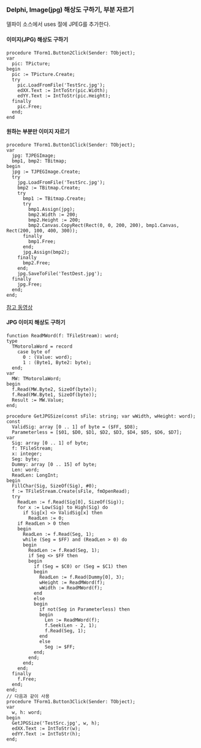 ### Delphi, Image(jpg) 해상도 구하기, 부분 자르기

델파이 소스에서 uses 절에 JPEG를 추가한다.

#### 이미지(JPG) 해상도 구하기
```
procedure TForm1.Button2Click(Sender: TObject);
var
  pic: TPicture;
begin
  pic := TPicture.Create;
  try
    pic.LoadFromFile('TestSrc.jpg');
    edXX.Text := IntToStr(pic.Width);
    edYY.Text := IntToStr(pic.Height);
  finally
    pic.Free;
  end;
end
```

#### 원하는 부분만 이미지 자르기
```
procedure TForm1.Button1Click(Sender: TObject);
var
  jpg: TJPEGImage;
  bmp1, bmp2: TBitmap;
begin
  jpg := TJPEGImage.Create;
  try
    jpg.LoadFromFile('TestSrc.jpg');
    bmp2 := TBitmap.Create;
    try
      bmp1 := TBitmap.Create;
      try
        bmp1.Assign(jpg);
        bmp2.Width := 200;
        bmp2.Height := 200;
        bmp2.Canvas.CopyRect(Rect(0, 0, 200, 200), bmp1.Canvas, Rect(200, 100, 400, 300));
      finally
        bmp1.Free;
      end;
      jpg.Assign(bmp2);
    finally
      bmp2.Free;
    end;
    jpg.SaveToFile('TestDest.jpg');
  finally
    jpg.Free;
  end;
end;
```
[참고 동영상](https://t.umblr.com/redirect?z=https%3A%2F%2Fwww.youtube.com%2Fwatch%3Fv%3D8Od6f7MkzkA&t=ZTM5YzFiMDI3NzZmYzk3NzBhYjFmZDFmNWYzODBjZDc0MjNkYWQwNyx3ZGplVHNNbQ%3D%3D&b=t%3AazS33qDqhliDzp1P0RQcxg&p=http%3A%2F%2Fkoreaotn.tumblr.com%2Fpost%2F156711052754%2Fdelphi-imagejpg-%ED%95%B4%EC%83%81%EB%8F%84-%EA%B5%AC%ED%95%98%EA%B8%B0-%EB%B6%80%EB%B6%84-%EC%9E%90%EB%A5%B4%EA%B8%B0&m=0)

#### JPG 이미지 해상도 구하기
```
function ReadMWord(f: TFileStream): word;
type
  TMotorolaWord = record
    case byte of
      0 : (Value: word);
      1 : (Byte1, Byte2: byte);
  end;
var
  MW: TMotorolaWord;
begin
  f.Read(MW.Byte2, SizeOf(byte));
  f.Read(MW.Byte1, SizeOf(byte));
  Result := MW.Value;
end;

procedure GetJPGSize(const sFile: string; var wWidth, wHeight: word);
const
  ValidSig: array [0 .. 1] of byte = ($FF, $D8);
  Parameterless = [$01, $D0, $D1, $D2, $D3, $D4, $D5, $D6, $D7];
var
  Sig: array [0 .. 1] of byte;
  f: TFileStream;
  x: integer;
  Seg: byte;
  Dummy: array [0 .. 15] of byte;
  Len: word;
  ReadLen: LongInt;
begin
  FillChar(Sig, SizeOf(Sig), #0);
  f := TFileStream.Create(sFile, fmOpenRead);
  try
    ReadLen := f.Read(Sig[0], SizeOf(Sig));
    for x := Low(Sig) to High(Sig) do
      if Sig[x] <> ValidSig[x] then
        ReadLen := 0;
    if ReadLen > 0 then
    begin
      ReadLen := f.Read(Seg, 1);
      while (Seg = $FF) and (ReadLen > 0) do
      begin
        ReadLen := f.Read(Seg, 1);
        if Seg <> $FF then
        begin
          if (Seg = $C0) or (Seg = $C1) then
          begin
            ReadLen := f.Read(Dummy[0], 3);
            wHeight := ReadMWord(f);
            wWidth := ReadMWord(f);
          end
          else
          begin
            if not(Seg in Parameterless) then
            begin
              Len := ReadMWord(f);
              f.Seek(Len - 2, 1);
              f.Read(Seg, 1);
            end
            else
              Seg := $FF;
          end;
        end;
      end;
    end;
  finally
    f.Free;
  end;
end;
// 다음과 같이 사용
procedure TForm1.Button3Click(Sender: TObject);
var
  w, h: word;
begin
  GetJPGSize('TestSrc.jpg', w, h);
  edXX.Text := IntToStr(w);
  edYY.Text := IntToStr(h);
end;
```
